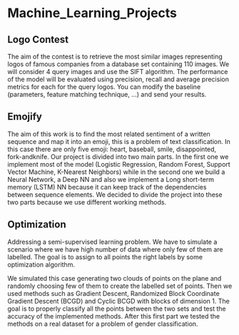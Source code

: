 # Machine_Learning_Projects

## Logo Contest
The aim of the contest is to retrieve the most similar images representing logos of famous companies from a database set containing 110 images. We will consider 4 query images and use the SIFT algorithm. The performance of the model will be evaluated using precision, recall and average precision metrics for each for the query logos. You can modify the baseline (parameters, feature matching technique, ...) and send your results.

## Emojify

The aim of this work is to find the most related sentiment
of a written sequence and map it into an emoji, this is
a problem of text classification. In this case there are only
five emoji: heart, baseball, smile, disappointed, fork-andknife.
Our project is divided into two main parts. In the first
one we implement most of the model
(Logistic Regression, Random Forest, Support Vector Machine,
K-Nearest Neighbors) while in the second one we
build a Neural Network, a Deep NN and also we implement
a Long short-term memory (LSTM) NN because it can keep
track of the dependencies between sequence elements. We
decided to divide the project into these two parts because
we use different working methods.

## Optimization
Addressing a semi-supervised learning problem.
We have to simulate a scenario where we have high number of data
where only few of them are labelled. The goal is to assign
to all points the right labels by some optimization algorithm.

We simulated this case generating two clouds of points
on the plane and randomly choosing few of them to create
the labelled set of points. Then we used methods such as
Gradient Descent, Randomized Block Coordinate Gradient
Descent (BCGD) and Cyclic BCGD with blocks of dimension 1. 
The goal is to properly classify all the points between the two sets and test the accuracy of the implemented
methods. After this first part we tested the methods on a
real dataset for a problem of gender classification.
